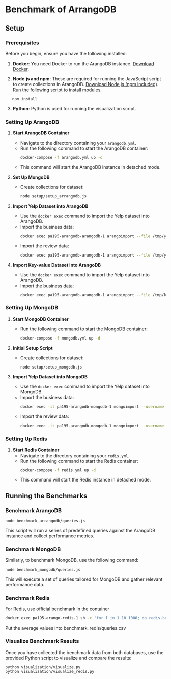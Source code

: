 # Benchmark of ArrangoDB

## Setup

### Prerequisites

Before you begin, ensure you have the following installed:

1. **Docker**: You need Docker to run the ArangoDB instance. [Download Docker](https://www.docker.com/products/docker-desktop).

2. **Node.js and npm**: These are required for running the JavaScript script to create collections in ArangoDB. [Download Node.js (npm included)](https://nodejs.org/en/download/).\
Run the following script to install modules.
```bash
   npm install
```
3. **Python**: Python is used for running the visualization script.

### Setting Up ArangoDB

1. **Start ArangoDB Container**
   - Navigate to the directory containing your `arangodb.yml`.
   - Run the following command to start the ArangoDB container:
     ```bash
     docker-compose -f arangodb.yml up -d
     ```
   - This command will start the ArangoDB instance in detached mode.

2. **Set Up MongoDB**
   - Create collections for dataset:
     ```bash
     node setup/setup_arrangodb.js
     ```

3. **Import Yelp Dataset into ArangoDB**
   - Use the `docker exec` command to import the Yelp dataset into ArangoDB.
   - Import the business data:
     ```bash
     docker exec pa195-arangodb-arangodb-1 arangoimport --file /tmp/yelp_dataset/yelp_academic_dataset_business.json --type json --collection business --server.password my_password
     ```
   - Import the review data:
     ```bash
     docker exec pa195-arangodb-arangodb-1 arangoimport --file /tmp/yelp_dataset/yelp_academic_dataset_review.json --type json --collection review --server.password my_password
     ```

4. **Import Key-value Dataset into ArangoDB**
   - Use the `docker exec` command to import the Yelp dataset into ArangoDB.
   - Import the business data:
     ```bash
     docker exec pa195-arangodb-arangodb-1 arangoimport --file /tmp/kv_dataset/passwords.json --type json --collection passwords --server.password my_password
     ```

### Setting Up MongoDB

1. **Start MongoDB Container**
   - Run the following command to start the MongoDB container:
     ```bash
     docker-compose -f mongodb.yml up -d
     ```

2. **Initial Setup Script**
   - Create collections for dataset:
     ```bash
     node setup/setup_mongodb.js
     ```

3. **Import Yelp Dataset into MongoDB**
   - Use the `docker exec` command to import the Yelp dataset into MongoDB.
   - Import the business data:
     ```bash
     docker exec -it pa195-arangodb-mongodb-1 mongoimport --username root --password my_password --authenticationDatabase admin --db yelp_db --collection business --type json --file /tmp/yelp_dataset/yelp_academic_dataset_business.json
     ```
   - Import the review data:
     ```bash
     docker exec -it pa195-arangodb-mongodb-1 mongoimport --username root --password my_password --authenticationDatabase admin --db yelp_db --collection review --type json --file /tmp/yelp_dataset/yelp_academic_dataset_review.json
     ```

### Setting Up Redis

1. **Start Redis Container**
   - Navigate to the directory containing your `redis.yml`.
   - Run the following command to start the Redis container:
     ```bash
     docker-compose -f redis.yml up -d
     ```
   - This command will start the Redis instance in detached mode.

## Running the Benchmarks

### Benchmark ArangoDB

```bash
node benchmark_arrangodb/queries.js
```

This script will run a series of predefined queries against the ArangoDB instance and collect performance metrics.

### Benchmark MongoDB

Similarly, to benchmark MongoDB, use the following command:

```bash
node benchmark_mongodb/queries.js
```

This will execute a set of queries tailored for MongoDB and gather relevant performance data.

### Benchmark Redis

For Redis, use official benchmark in the container

```bash
docker exec pa195-arango-redis-1 sh -c 'for I in 1 10 1000; do redis-benchmark -n ${I} -t get; done'
```

Put the average values into benchmark_redis/queries.csv

### Visualize Benchmark Results

Once you have collected the benchmark data from both databases, use the provided Python script to visualize and compare the results:

```bash
python visualization/visualize.py
python visualization/visualize_redis.py
```
